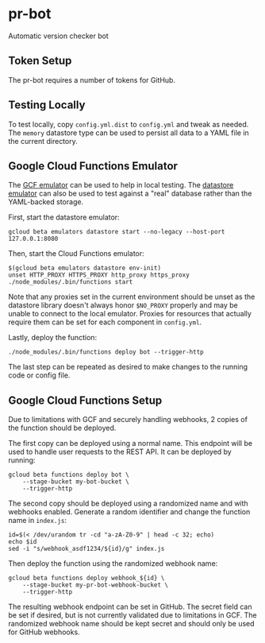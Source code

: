 # pr-bot
Automatic version checker bot

Token Setup
-----------

The pr-bot requires a number of tokens for GitHub. 

Testing Locally
---------------

To test locally, copy `config.yml.dist` to `config.yml` and tweak as needed. The
`memory` datastore type can be used to persist all data to a YAML file in the
current directory.

Google Cloud Functions Emulator
-------------------------------

The [GCF emulator][1] can be used to help in local testing. The 
[datastore emulator][2] can also be used to test against a "real" database
rather than the YAML-backed storage.

First, start the datastore emulator:
```
gcloud beta emulators datastore start --no-legacy --host-port 127.0.0.1:8080
```

Then, start the Cloud Functions emulator:
```
$(gcloud beta emulators datastore env-init)
unset HTTP_PROXY HTTPS_PROXY http_proxy https_proxy
./node_modules/.bin/functions start
```

Note that any proxies set in the current environment should be unset as the
datastore library doesn't always honor `$NO_PROXY` properly and may be unable
to connect to the local emulator. Proxies for resources that actually require
them can be set for each component in `config.yml`.

Lastly, deploy the function:
```
./node_modules/.bin/functions deploy bot --trigger-http
```

The last step can be repeated as desired to make changes to the running code or
config file.

Google Cloud Functions Setup
----------------------------

Due to limitations with GCF and securely handling webhooks, 2 copies of the
function should be deployed.

The first copy can be deployed using a normal name. This endpoint will be used
to handle user requests to the REST API. It can be deployed by running:

```
gcloud beta functions deploy bot \
    --stage-bucket my-bot-bucket \
    --trigger-http
```

The second copy should be deployed using a randomized name and with webhooks
enabled. Generate a random identifier and change the function name in
`index.js`:

```
id=$(< /dev/urandom tr -cd "a-zA-Z0-9" | head -c 32; echo)
echo $id
sed -i "s/webhook_asdf1234/${id}/g" index.js
```

Then deploy the function using the randomized webhook name:

```
gcloud beta functions deploy webhook_${id} \
    --stage-bucket my-pr-bot-webhook-bucket \
    --trigger-http
```

The resulting webhook endpoint can be set in GitHub. The secret field can be set
if desired, but is not currently validated due to limitations in GCF. The
randomized webhook name should be kept secret and should only be used for GitHub
webhooks.

[1]: https://cloud.google.com/functions/docs/emulator
[2]: https://cloud.google.com/datastore/docs/tools/datastore-emulator
